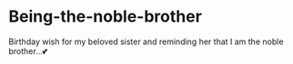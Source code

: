 # Being-the-noble-brother
Birthday wish for my beloved sister and reminding her that I am the noble brother...💕

